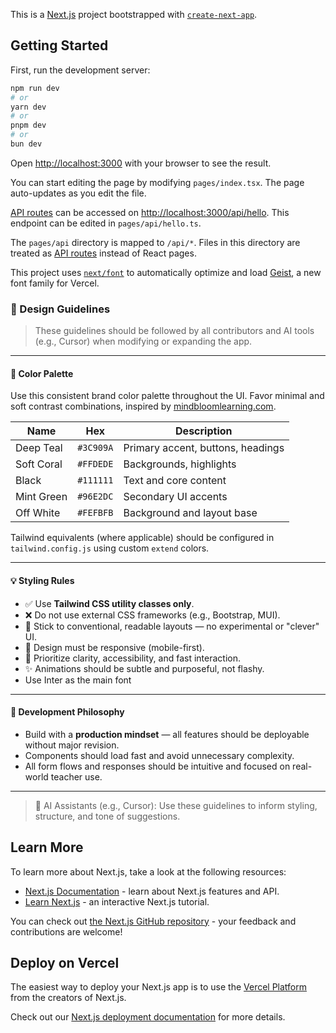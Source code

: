 This is a [Next.js](https://nextjs.org) project bootstrapped with [`create-next-app`](https://nextjs.org/docs/pages/api-reference/create-next-app).

## Getting Started

First, run the development server:

```bash
npm run dev
# or
yarn dev
# or
pnpm dev
# or
bun dev
```

Open [http://localhost:3000](http://localhost:3000) with your browser to see the result.

You can start editing the page by modifying `pages/index.tsx`. The page auto-updates as you edit the file.

[API routes](https://nextjs.org/docs/pages/building-your-application/routing/api-routes) can be accessed on [http://localhost:3000/api/hello](http://localhost:3000/api/hello). This endpoint can be edited in `pages/api/hello.ts`.

The `pages/api` directory is mapped to `/api/*`. Files in this directory are treated as [API routes](https://nextjs.org/docs/pages/building-your-application/routing/api-routes) instead of React pages.

This project uses [`next/font`](https://nextjs.org/docs/pages/building-your-application/optimizing/fonts) to automatically optimize and load [Geist](https://vercel.com/font), a new font family for Vercel.

### 🧭 Design Guidelines

> These guidelines should be followed by all contributors and AI tools (e.g., Cursor) when modifying or expanding the app.

---

#### 🎨 Color Palette

Use this consistent brand color palette throughout the UI. Favor minimal and soft contrast combinations, inspired by [mindbloomlearning.com](https://www.mindbloomlearning.com).

| Name        | Hex       | Description                       |
|-------------|-----------|-----------------------------------|
| Deep Teal   | `#3C909A` | Primary accent, buttons, headings |
| Soft Coral  | `#FFDEDE` | Backgrounds, highlights           |
| Black       | `#111111` | Text and core content             |
| Mint Green  | `#96E2DC` | Secondary UI accents              |
| Off White   | `#FEFBFB` | Background and layout base        |

Tailwind equivalents (where applicable) should be configured in `tailwind.config.js` using custom `extend` colors.

---

#### 💡 Styling Rules

- ✅ Use **Tailwind CSS utility classes only**.
- ❌ Do not use external CSS frameworks (e.g., Bootstrap, MUI).
- 🎯 Stick to conventional, readable layouts — no experimental or "clever" UI.
- 📱 Design must be responsive (mobile-first).
- 🧠 Prioritize clarity, accessibility, and fast interaction.
- ✨ Animations should be subtle and purposeful, not flashy.
- Use Inter as the main font

---

#### 🧪 Development Philosophy

- Build with a **production mindset** — all features should be deployable without major revision.
- Components should load fast and avoid unnecessary complexity.
- All form flows and responses should be intuitive and focused on real-world teacher use.

---

> 📌 AI Assistants (e.g., Cursor): Use these guidelines to inform styling, structure, and tone of suggestions.

## Learn More

To learn more about Next.js, take a look at the following resources:

- [Next.js Documentation](https://nextjs.org/docs) - learn about Next.js features and API.
- [Learn Next.js](https://nextjs.org/learn-pages-router) - an interactive Next.js tutorial.

You can check out [the Next.js GitHub repository](https://github.com/vercel/next.js) - your feedback and contributions are welcome!

## Deploy on Vercel

The easiest way to deploy your Next.js app is to use the [Vercel Platform](https://vercel.com/new?utm_medium=default-template&filter=next.js&utm_source=create-next-app&utm_campaign=create-next-app-readme) from the creators of Next.js.

Check out our [Next.js deployment documentation](https://nextjs.org/docs/pages/building-your-application/deploying) for more details.
